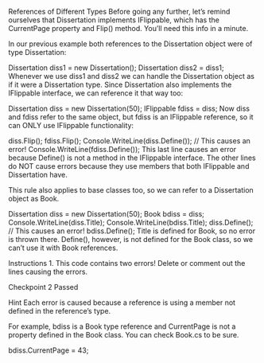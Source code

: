 References of Different Types
Before going any further, let’s remind ourselves that Dissertation implements IFlippable, which has the CurrentPage property and Flip() method. You’ll need this info in a minute.

In our previous example both references to the Dissertation object were of type Dissertation:

Dissertation diss1 = new Dissertation();
Dissertation diss2 = diss1;
Whenever we use diss1 and diss2 we can handle the Dissertation object as if it were a Dissertation type. Since Dissertation also implements the IFlippable interface, we can reference it that way too:

Dissertation diss = new Dissertation(50);
IFlippable fdiss = diss;
Now diss and fdiss refer to the same object, but fdiss is an IFlippable reference, so it can ONLY use IFlippable functionality:

diss.Flip();
fdiss.Flip();
Console.WriteLine(diss.Define());
// This causes an error!
Console.WriteLine(fdiss.Define());
This last line causes an error because Define() is not a method in the IFlippable interface. The other lines do NOT cause errors because they use members that both IFlippable and Dissertation have.

This rule also applies to base classes too, so we can refer to a Dissertation object as Book.

Dissertation diss = new Dissertation(50);
Book bdiss = diss;
Console.WriteLine(diss.Title);
Console.WriteLine(bdiss.Title);
diss.Define();
// This causes an error!
bdiss.Define();
Title is defined for Book, so no error is thrown there. Define(), however, is not defined for the Book class, so we can’t use it with Book references.

Instructions
1.
This code contains two errors! Delete or comment out the lines causing the errors.

Checkpoint 2 Passed

Hint
Each error is caused because a reference is using a member not defined in the reference’s type.

For example, bdiss is a Book type reference and CurrentPage is not a property defined in the Book class. You can check Book.cs to be sure.

bdiss.CurrentPage = 43;